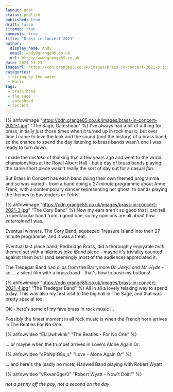 ```yaml
---
layout: post
status: publish
published: true 
draft: false
sitemap: true
comments: true
title: "Brass in Concert 2021"
author:
  display_name: Andy
  email: andy@grange85.co.uk
  url: http://www.grange85.co.uk
date: 2021-11-23
imageurl: https://cdn.grange85.co.uk/images/brass-in-concert-2021-3.jpg
categories:
 - Living by the water
 - Music
tags:
 - brass band
 - the sage
 - gateshead
 - concert
---
```

{% ahfowimage "https://cdn.grange85.co.uk/images/brass-in-concert-2021-1.jpg" "The Sage, Gateshead" %}
I've always had a bit of a thing for brass, initially just those times when it turned up in rock music, but over time I came to love the look and the sound (and the history) of a brass band, so the chance to spend the day listening to brass bands wasn't one I was ready to turn down.

I made the _mistake_ of thinking that a few years ago and went to the world championships at the Royal Albert Hall - but a day of brass bands playing the same short piece wasn't really the sort of day out for a casual _fan_.

But Brass in Concert has each band doing their own themed programme and so was varied - from a band doing a 27 minute programme about Anne Frank, with a contemporary dancer representing her ghost, to bands playing the themes to Eastenders or Tetris!

{% ahfowimage "https://cdn.grange85.co.uk/images/brass-in-concert-2021-3.jpg" "The Cory Band" %}
Now my ears aren't so good that I can tell a spectacular band from a good one, so my opinions are all about how _entertained_ I was.

Eventual winners, The Cory Band, squeezed Treasure Island into their 27 minute programme, and it was a treat. 

Eventual last place band, Redbridge Brass, did a thoroughly enjoyable _tech_ themed set with a hilarious joke _iBand_ piece - maybe it's triviality counted against them but I (and seemingly most of the audience) appreciated it.

The Tredegar Band had clips from the Barrymore _Dr. Jekyll and Mr. Hyde_ - so ... a silent film with a brass band - that's how to push my buttons!

{% ahfowimage "https://cdn.grange85.co.uk/images/brass-in-concert-2021-4.jpg" "The Tredegar Band" %}
All in all a lovely relaxing way to spend a day. This was also my first visit to the big hall in The Sage, and that was pretty special too.

OK - here's some of my fave brass in rock music ...

Possibly the finest moment in all rock music is when the French horn arrives in The Beatles For No One:

{% ahfowvideo "ELlLIwhvknk" "The Beatles - For No One" %}

... or maybe when the trumpet arrives in Love's Alone Again Or:

{% ahfowvideo "cPbNpIG8x_s" "Love - Alone Again Or" %}

... and here's the (sadly no more) Hanwell Band playing with Robert Wyatt

{% ahfowvideo "vFkvan0ger0" "Robert Wyatt - Now't Doin'"  %}

_not a penny off the pay, not a second on the day_


